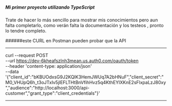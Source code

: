 ##### *Mi primer proyecto utilizando TypeScript*

Trate de hacer lo más sencillo para mostrar mis conocimientos pero aun falta completarlo, como verán falta la documentación y los testeos , pronto lo tendre completo.


######este CURL en Postman pueden probar que la API 
***
 curl --request POST \
  --url https://dev-6kheafszlnh3mean.us.auth0.com/oauth/token \
  --header 'content-type: application/json' \
  --data '{"client_id":"bKBUOdxsG9J2KQIK3HemJWUq7A2bHNuF","client_secret":"M0_VHUpQ6h_t3oJTxIv5jlEFLTHtBnVfihHvz5q4KthEYlXKnE2sFlxpaLzJ80xy","audience":"http://localhost:3000/api-customer","grant_type":"client_credentials"}'
***
